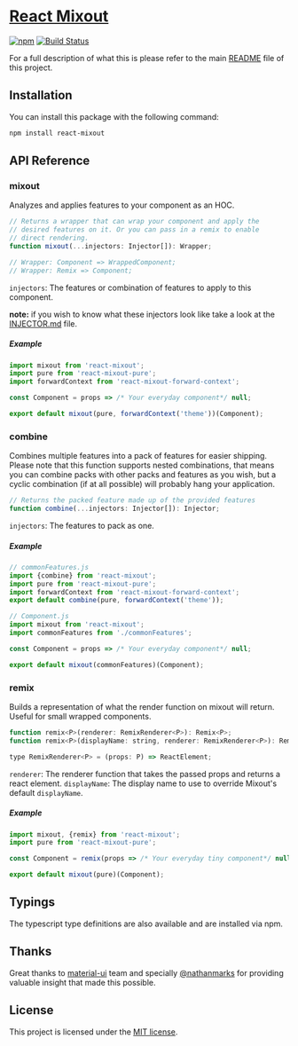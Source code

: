 # [React Mixout](https://github.com/alitaheri/react-mixout)
[![npm](https://badge.fury.io/js/react-mixout.svg)](https://badge.fury.io/js/react-mixout)
[![Build Status](https://travis-ci.org/alitaheri/react-mixout.svg?branch=master)](https://travis-ci.org/alitaheri/react-mixout)

For a full description of what this is please refer to 
the main [README](https://github.com/alitaheri/react-mixout) file of this project.

## Installation

You can install this package with the following command:

```sh
npm install react-mixout
```

## API Reference

### mixout

Analyzes and applies features to your component as an HOC.

```js
// Returns a wrapper that can wrap your component and apply the
// desired features on it. Or you can pass in a remix to enable
// direct rendering.
function mixout(...injectors: Injector[]): Wrapper;

// Wrapper: Component => WrappedComponent;
// Wrapper: Remix => Component;
```

`injectors`: The features or combination of features to apply to this component.

**note:** if you wish to know what these injectors look like take a look at the
[INJECTOR.md](https://github.com/alitaheri/react-mixout/blob/master/packages/react-mixout/INJECTOR.md)
file.

##### Example

```js
import mixout from 'react-mixout';
import pure from 'react-mixout-pure';
import forwardContext from 'react-mixout-forward-context';

const Component = props => /* Your everyday component*/ null;

export default mixout(pure, forwardContext('theme'))(Component);
```

### combine

Combines multiple features into a pack of features for easier shipping.
Please note that this function supports nested combinations, that means
you can combine packs with other packs and features as you wish, but a cyclic
combination (if at all possible) will probably hang your application.

```js
// Returns the packed feature made up of the provided features
function combine(...injectors: Injector[]): Injector;
```

`injectors`: The features to pack as one.

##### Example

```js
// commonFeatures.js
import {combine} from 'react-mixout';
import pure from 'react-mixout-pure';
import forwardContext from 'react-mixout-forward-context';
export default combine(pure, forwardContext('theme'));

// Component.js
import mixout from 'react-mixout';
import commonFeatures from './commonFeatures';

const Component = props => /* Your everyday component*/ null;

export default mixout(commonFeatures)(Component);
```

### remix

Builds a representation of what the render function on mixout will
return. Useful for small wrapped components.

```js
function remix<P>(renderer: RemixRenderer<P>): Remix<P>;
function remix<P>(displayName: string, renderer: RemixRenderer<P>): Remix<P>;

type RemixRenderer<P> = (props: P) => ReactElement;
```

`renderer`: The renderer function that takes the passed props and returns a react element.
`displayName`: The display name to use to override Mixout's default `displayName`.

##### Example

```js
import mixout, {remix} from 'react-mixout';
import pure from 'react-mixout-pure';

const Component = remix(props => /* Your everyday tiny component*/ null);

export default mixout(pure)(Component);
```

## Typings

The typescript type definitions are also available and are installed via npm.

## Thanks

Great thanks to [material-ui](https://github.com/callemall/material-ui)
team and specially [@nathanmarks](https://github.com/nathanmarks) for
providing valuable insight that made this possible.

## License
This project is licensed under the [MIT license](https://github.com/alitaheri/react-mixout/blob/master/LICENSE).
